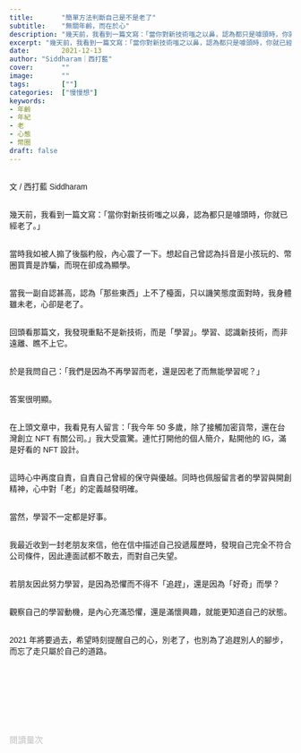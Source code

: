 ```yaml
---
title:       "簡單方法判斷自己是不是老了"
subtitle:    "無關年齡，而在於心"
description: "幾天前，我看到一篇文寫：「當你對新技術嗤之以鼻，認為都只是噱頭時，你就已經老了。」當時我如被人搧了後腦杓般，內心震了一下..."
excerpt: "幾天前，我看到一篇文寫：「當你對新技術嗤之以鼻，認為都只是噱頭時，你就已經老了。」當時我如被人搧了後腦杓般，內心震了一下..."
date:        2021-12-13
author: "Siddharam｜西打藍"
cover:       ""
image:       ""
tags:        [""]
categories:  ["慢慢想"]
keywords:
- 年齡
- 年紀
- 老
- 心態
- 幣圈
draft: false
---
```


<article style="font-family: 'Noto Sans TC', '微軟正黑體', sans-serif; font-weight: 300;">

<br>文 / 西打藍 Siddharam<br><br>

幾天前，我看到一篇文寫：「當你對新技術嗤之以鼻，認為都只是噱頭時，你就已經老了。」<br><br>

當時我如被人搧了後腦杓般，內心震了一下。想起自己曾認為抖音是小孩玩的、幣圈買賣是詐騙，而現在卻成為顯學。<br><br>

當我一副自認甚高，認為「那些東西」上不了檯面，只以譏笑態度面對時，我身體雖未老，心卻是老了。<br><br>

回頭看那篇文，我發現重點不是新技術，而是「學習」。學習、認識新技術，而非遠離、瞧不上它。<br><br>

於是我問自己：「我們是因為不再學習而老，還是因老了而無能學習呢？」<br><br>

答案很明顯。<br><br>

在上頭文章中，我看見有人留言：「我今年 50 多歲，除了接觸加密貨幣，還在台灣創立 NFT 有關公司。」我大受震驚。連忙打開他的個人簡介，點開他的 IG，滿是好看的 NFT 設計。<br><br>

這時心中再度自責，自責自己曾經的保守與優越。同時也佩服留言者的學習與開創精神，心中對「老」的定義越發明確。<br><br>

當然，學習不一定都是好事。<br><br>

我最近收到一封老朋友來信，他在信中描述自己投遞履歷時，發現自己完全不符合公司條件，因此連面試都不敢去，而對自己失望。<br><br>

若朋友因此努力學習，是因為恐懼而不得不「追趕」，還是因為「好奇」而學？<br><br>

觀察自己的學習動機，是內心充滿恐懼，還是滿懷興趣，就能更知道自己的狀態。<br><br>

2021 年將要過去，希望時刻提醒自己的心，別老了，也別為了追趕別人的腳步，而忘了走只屬於自己的道路。<br><br>




<br><br>






<br><br><br>

</article>

<div style="color: #bfbfbf; font-size: 15px;" id="busuanzi_container_page_pv">
  閱讀量<span id="busuanzi_value_page_pv"></span>次
</div>

<script src="../../js/post.js"></script>




